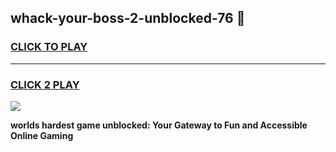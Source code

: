 
## whack-your-boss-2-unblocked-76 👋
<h3>
<a href="https://premium.freeplayer.one?title=whack-your-boss-2-unblocked-76&ref=14F">CLICK TO PLAY</a></h3>
<hr>

<h3>
<a href="https://premium.freeplayer.one?title=whack-your-boss-2-unblocked-76&ref=14F">CLICK 2 PLAY</a>
  
</h3>

<a href="https://premium.freeplayer.one?title=whack-your-boss-2-unblocked-76&ref=12F/"><img src="https://clearcache.store/games.png"></a>


**worlds hardest game unblocked: Your Gateway to Fun and Accessible Online Gaming**
